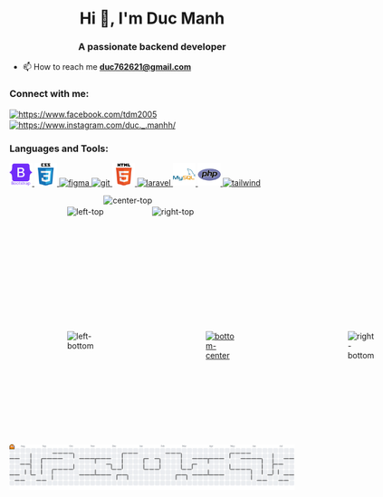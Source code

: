 <h1 align="center">Hi 👋, I'm Duc Manh</h1>
<h3 align="center">A passionate backend developer</h3>

- 📫 How to reach me **duc762621@gmail.com**

<h3 align="left">Connect with me:</h3>
<p align="left">
<a href="https://fb.com/https://www.facebook.com/tdm2005" target="blank"><img align="center" src="https://raw.githubusercontent.com/rahuldkjain/github-profile-readme-generator/master/src/images/icons/Social/facebook.svg" alt="https://www.facebook.com/tdm2005" height="30" width="40" /></a>
<a href="https://instagram.com/https://www.instagram.com/duc._.manhh/" target="blank"><img align="center" src="https://raw.githubusercontent.com/rahuldkjain/github-profile-readme-generator/master/src/images/icons/Social/instagram.svg" alt="https://www.instagram.com/duc._.manhh/" height="30" width="40" /></a>
</p>

<h3 align="left">Languages and Tools:</h3>
<p align="left"> <a href="https://getbootstrap.com" target="_blank" rel="noreferrer"> <img src="https://raw.githubusercontent.com/devicons/devicon/master/icons/bootstrap/bootstrap-plain-wordmark.svg" alt="bootstrap" width="40" height="40"/> </a> <a href="https://www.w3schools.com/css/" target="_blank" rel="noreferrer"> <img src="https://raw.githubusercontent.com/devicons/devicon/master/icons/css3/css3-original-wordmark.svg" alt="css3" width="40" height="40"/> </a> <a href="https://www.figma.com/" target="_blank" rel="noreferrer"> <img src="https://www.vectorlogo.zone/logos/figma/figma-icon.svg" alt="figma" width="40" height="40"/> </a> <a href="https://git-scm.com/" target="_blank" rel="noreferrer"> <img src="https://www.vectorlogo.zone/logos/git-scm/git-scm-icon.svg" alt="git" width="40" height="40"/> </a> <a href="https://www.w3.org/html/" target="_blank" rel="noreferrer"> <img src="https://raw.githubusercontent.com/devicons/devicon/master/icons/html5/html5-original-wordmark.svg" alt="html5" width="40" height="40"/> </a> <a href="https://laravel.com/" target="_blank" rel="noreferrer"> <img src="https://avatars.githubusercontent.com/u/958072?v=4" alt="laravel" width="40" height="40"/> </a> <a href="https://www.mysql.com/" target="_blank" rel="noreferrer"> <img src="https://raw.githubusercontent.com/devicons/devicon/master/icons/mysql/mysql-original-wordmark.svg" alt="mysql" width="40" height="40"/> </a> <a href="https://www.php.net" target="_blank" rel="noreferrer"> <img src="https://raw.githubusercontent.com/devicons/devicon/master/icons/php/php-original.svg" alt="php" width="40" height="40"/> </a> <a href="https://tailwindcss.com/" target="_blank" rel="noreferrer"> <img src="https://www.vectorlogo.zone/logos/tailwindcss/tailwindcss-icon.svg" alt="tailwind" width="40" height="40"/> </a> </p>
<div style="width: 300px; margin: 0 auto; display: flex; flex-wrap: nowrap;">
    <img
    alt="left-top" 
    style="margin-top: 20px;"
    height="200"
    src="https://media2.giphy.com/media/v1.Y2lkPTc5MGI3NjExcGttZDV0ZmgwcHRzc3c5dXU2czdxbHVoeTNtdjFmM3ZvMmoyajVwNyZlcD12MV9pbnRlcm5hbF9naWZfYnlfaWQmY3Q9Zw/3MTQxYZeiDm12/giphy.gif"
  />
  <img
    height="200"
    alt="center-top"
    src="https://media4.giphy.com/media/v1.Y2lkPTc5MGI3NjExcTk1eG14ZmQ1dHlocHRscjZlMnozd2RhOHBvYTdwbHh1cWF0YmluYSZlcD12MV9pbnRlcm5hbF9naWZfYnlfaWQmY3Q9Zw/oKLNQQ6OIeSU8/giphy.gif"
  />
  <img
    alt="right-top"
    style="margin-top: 20px;"
    height="200"
    src="https://media4.giphy.com/media/v1.Y2lkPTc5MGI3NjExY2h4MW80dWgxMWdxNGt4ZDZvNW5ldDBldjV2b2IwYzZqamo0bGlqZSZlcD12MV9pbnRlcm5hbF9naWZfYnlfaWQmY3Q9Zw/3ohzdTyox6pIqyCLgQ/giphy.gif"
  />
</div>

<div style="padding-top: 20px; width: 300px; margin: 0 auto; display: flex; flex-wrap: nowrap; gap: 198px;">
    <img
    alt="left-bottom"
    height="200"
    src="https://media2.giphy.com/media/v1.Y2lkPTc5MGI3NjExd3J6bGtiamxmdGZrZGN5cDY2Z3g3d2NzOHEwejc0ZDVxeWJobXNsayZlcD12MV9pbnRlcm5hbF9naWZfYnlfaWQmY3Q9Zw/TLOl2tSYNSZM0KnpcE/giphy.gif"
  />
    <a href="https://www.facebook.com/tdm2005">
       <img
    alt="bottom-center"
    height="200"
    src="https://media4.giphy.com/media/v1.Y2lkPTc5MGI3NjExMWkxajNkancydG1uN3A4N3R4YWExOGZ0ZjhpZjltZzUwbXNkMGI3eiZlcD12MV9pbnRlcm5hbF9naWZfYnlfaWQmY3Q9Zw/ZOGCyj0NW28gg/giphy.gif"
  />
        </a>
  <img
  alt="right-bottom"
  height="200"
  src="https://media1.giphy.com/media/v1.Y2lkPTc5MGI3NjExcjh6ODdoNXU2N2kycTdtOGlqdmJuYjBhdTIwMTBzYjJleWJjOTM5biZlcD12MV9pbnRlcm5hbF9naWZfYnlfaWQmY3Q9Zw/xXwsmzeSpDL5KfbhWY/giphy.gif"
/>
</div>



<picture>
  <source media="(prefers-color-scheme: dark)" srcset="https://raw.githubusercontent.com/DucMatt07/DucMatt07/output/pacman-contribution-graph-dark.svg">
  <source media="(prefers-color-scheme: light)" srcset="https://raw.githubusercontent.com/DucMatt07/DucMatt07/output/pacman-contribution-graph.svg">
  <img alt="pacman contribution graph" src="https://raw.githubusercontent.com/DucMatt07/DucMatt07/output/pacman-contribution-graph.svg">
</picture>
